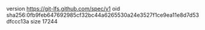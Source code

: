 version https://git-lfs.github.com/spec/v1
oid sha256:0fb9feb647692985cf32bc44a6265530a24e3527f1ce9ea11e8d7d53dfccc13a
size 17244
